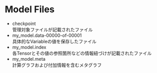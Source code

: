 # Model Files
* checkpoint  
管理対象ファイルが記載されたファイル
* my_model.data-00000-of-00001  
具体的なVariableの値を保存したファイル
* my_model.index  
各Tensorとその値の参照箇所などの情報紐づけが記載されたファイル  
* my_model.meta  
計算グラフおよび付加情報を含むメタグラフ  
